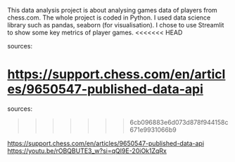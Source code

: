 This data analysis project is about analysing games data of players from chess.com. The whole project is coded in Python. I used data science library such as pandas, seaborn (for visualisation). I chose to use Streamlit to show some key metrics of player games. 
<<<<<<< HEAD

sources: 

https://support.chess.com/en/articles/9650547-published-data-api 
=======
sources: 
>>>>>>> 6cb096883e6d073d878f944158c671e9931066b9

https://support.chess.com/en/articles/9650547-published-data-api 
https://youtu.be/rOBQBUTE3_w?si=qQI9E-20iOk1ZqRx 
